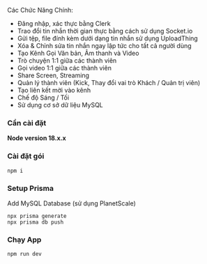 Các Chức Năng Chính: 

- Đăng nhập, xác thực bằng Clerk
- Trao đổi tin nhắn thời gian thực bằng cách sử dụng Socket.io
- Gửi tệp, file đính kèm dưới dạng tin nhắn sử dụng UploadThing
- Xóa & Chỉnh sửa tin nhắn ngay lập tức cho tất cả người dùng
- Tạo Kênh Gọi Văn bản, Âm thanh và Video
- Trò chuyện 1:1 giữa các thành viên
- Gọi video 1:1 giữa các thành viên
- Share Screen, Streaming
- Quản lý thành viên (Kick, Thay đổi vai trò Khách / Quản trị viên)
- Tạo liên kết mời vào kênh
- Chế độ Sáng / Tối
- Sử dụng cơ sở dữ liệu MySQL

### Cần cài đặt

**Node version 18.x.x**

### Cài đặt gói

```shell
npm i
```

### Setup Prisma

Add MySQL Database (sử dụng PlanetScale)

```shell
npx prisma generate
npx prisma db push

```

### Chạy App

```shell
npm run dev
```

